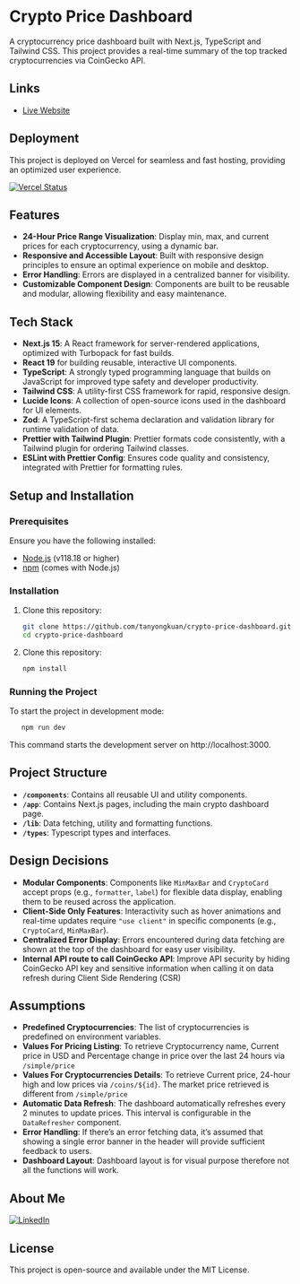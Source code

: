# Crypto Price Dashboard

A cryptocurrency price dashboard built with Next.js, TypeScript and Tailwind CSS. This project provides a real-time summary of the top tracked cryptocurrencies via CoinGecko API.

## Links

- [Live Website](https://crypto-price-dashboard-kappa.vercel.app/ 'Visit Crypto Dashboard')

## Deployment

This project is deployed on Vercel for seamless and fast hosting, providing an optimized user experience.

[![Vercel Status](https://vercelbadge.vercel.app/api/tanyongkuan/crypto-price-dashboard)](https://vercel.com/tanyongkuan/crypto-price-dashboard)

## Features

- **24-Hour Price Range Visualization**: Display min, max, and current prices for each cryptocurrency, using a dynamic bar.
- **Responsive and Accessible Layout**: Built with responsive design principles to ensure an optimal experience on mobile and desktop.
- **Error Handling**: Errors are displayed in a centralized banner for visibility.
- **Customizable Component Design**: Components are built to be reusable and modular, allowing flexibility and easy maintenance.

## Tech Stack

- **Next.js 15**: A React framework for server-rendered applications, optimized with Turbopack for fast builds.
- **React 19** for building reusable, interactive UI components.
- **TypeScript**: A strongly typed programming language that builds on JavaScript for improved type safety and developer productivity.
- **Tailwind CSS**: A utility-first CSS framework for rapid, responsive design.
- **Lucide Icons**: A collection of open-source icons used in the dashboard for UI elements.
- **Zod**: A TypeScript-first schema declaration and validation library for runtime validation of data.
- **Prettier with Tailwind Plugin**: Prettier formats code consistently, with a Tailwind plugin for ordering Tailwind classes.
- **ESLint with Prettier Config**: Ensures code quality and consistency, integrated with Prettier for formatting rules.

## Setup and Installation

### Prerequisites

Ensure you have the following installed:

- [Node.js](https://nodejs.org/) (v118.18 or higher)
- [npm](https://www.npmjs.com/) (comes with Node.js)

### Installation

1. Clone this repository:

   ```bash
   git clone https://github.com/tanyongkuan/crypto-price-dashboard.git
   cd crypto-price-dashboard
   ```

2. Clone this repository:
   ```bash
   npm install
   ```

### Running the Project

To start the project in development mode:

```bash
   npm run dev
```

This command starts the development server on http://localhost:3000.

## Project Structure

- **`/components`**: Contains all reusable UI and utility components.
- **`/app`**: Contains Next.js pages, including the main crypto dashboard page.
- **`/lib`**: Data fetching, utility and formatting functions.
- **`/types`**: Typescript types and interfaces.

## Design Decisions

- **Modular Components**: Components like `MinMaxBar` and `CryptoCard` accept props (e.g., `formatter`, `label`) for flexible data display, enabling them to be reused across the application.
- **Client-Side Only Features**: Interactivity such as hover animations and real-time updates require `"use client"` in specific components (e.g., `CryptoCard`, `MinMaxBar`).
- **Centralized Error Display**: Errors encountered during data fetching are shown at the top of the dashboard for easy user visibility.
- **Internal API route to call CoinGecko API**: Improve API security by hiding CoinGecko API key and sensitive information when calling it on data refresh during Client Side Rendering (CSR)

## Assumptions

- **Predefined Cryptocurrencies**: The list of cryptocurrencies is predefined on environment variables.
- **Values For Pricing Listing**: To retrieve Cryptocurrency name, Current price in USD and Percentage change in price over the last 24 hours via `/simple/price`
- **Values For Cryptocurrencies Details**: To retrieve Current price, 24-hour high and low prices via `/coins/${id}`. The market price retrieved is different from `/simple/price`
- **Automatic Data Refresh**: The dashboard automatically refreshes every 2 minutes to update prices. This interval is configurable in the `DataRefresher` component.
- **Error Handling**: If there’s an error fetching data, it’s assumed that showing a single error banner in the header will provide sufficient feedback to users.
- **Dashboard Layout**: Dashboard layout is for visual purpose therefore not all the functions will work.

## About Me

[![LinkedIn](https://img.shields.io/badge/LinkedIn-0077B5?style=for-the-badge&logo=linkedin&logoColor=white)](https://www.linkedin.com/in/tanyongkuan/)

## License

This project is open-source and available under the MIT License.
